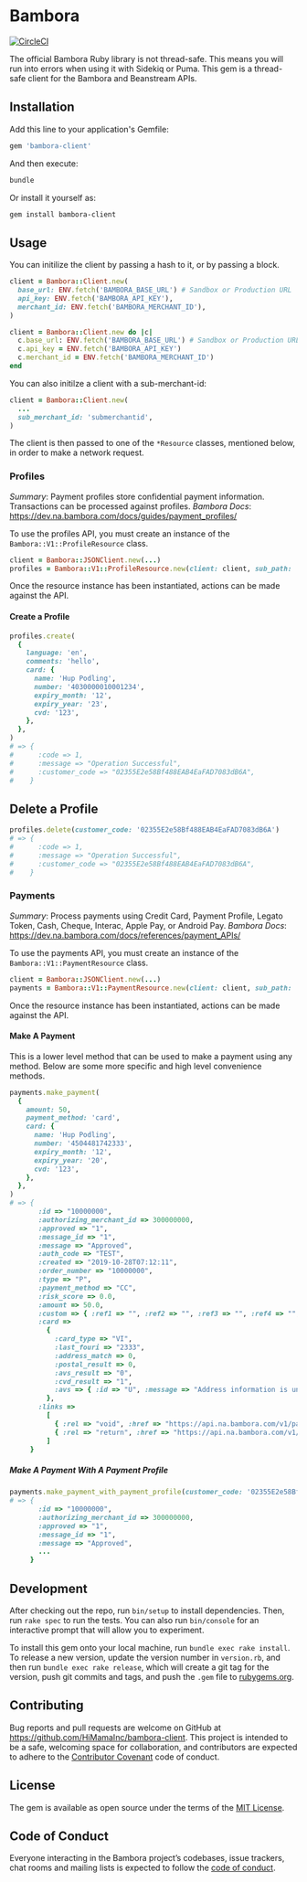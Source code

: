 # Bambora

[![CircleCI](https://circleci.com/gh/HiMamaInc/bambora-client.svg?style=svg)](https://circleci.com/gh/HiMamaInc/bambora-client)

The official Bambora Ruby library is not thread-safe. This means you will run into errors when using it with Sidekiq or
Puma. This gem is a thread-safe client for the Bambora and Beanstream APIs.

## Installation

Add this line to your application's Gemfile:

```ruby
gem 'bambora-client'
```

And then execute:

```bash
bundle
```

Or install it yourself as:

```bash
gem install bambora-client
```

## Usage

You can initilize the client by passing a hash to it, or by passing a block.

```ruby
client = Bambora::Client.new(
  base_url: ENV.fetch('BAMBORA_BASE_URL') # Sandbox or Production URL
  api_key: ENV.fetch('BAMBORA_API_KEY'),
  merchant_id: ENV.fetch('BAMBORA_MERCHANT_ID'),
)
```

```ruby
client = Bambora::Client.new do |c|
  c.base_url: ENV.fetch('BAMBORA_BASE_URL') # Sandbox or Production URL
  c.api_key = ENV.fetch('BAMBORA_API_KEY')
  c.merchant_id = ENV.fetch('BAMBORA_MERCHANT_ID')
end
```

You can also initilze a client with a sub-merchant-id:

```ruby
client = Bambora::Client.new(
  ...
  sub_merchant_id: 'submerchantid',
)
```

The client is then passed to one of the `*Resource` classes, mentioned below, in order to make a network request.

### Profiles

*Summary*: Payment profiles store confidential payment information. Transactions can be processed against profiles.
*Bambora Docs*: <https://dev.na.bambora.com/docs/guides/payment_profiles/>

To use the profiles API, you must create an instance of the `Bambora::V1::ProfileResource` class.

```ruby
client = Bambora::JSONClient.new(...)
profiles = Bambora::V1::ProfileResource.new(client: client, sub_path: '/v1/profiles')
```

Once the resource instance has been instantiated, actions can be made against the API.

#### Create a Profile

```ruby
profiles.create(
  {
    language: 'en',
    comments: 'hello',
    card: {
      name: 'Hup Podling',
      number: '4030000010001234',
      expiry_month: '12',
      expiry_year: '23',
      cvd: '123',
    },
  },
)
# => {
#      :code => 1,
#      :message => "Operation Successful",
#      :customer_code => "02355E2e58Bf488EAB4EaFAD7083dB6A",
#    }
```

## Delete a Profile

```ruby
profiles.delete(customer_code: '02355E2e58Bf488EAB4EaFAD7083dB6A')
# => {
#      :code => 1,
#      :message => "Operation Successful",
#      :customer_code => "02355E2e58Bf488EAB4EaFAD7083dB6A",
#    }
```

### Payments

*Summary*: Process payments using Credit Card, Payment Profile, Legato Token, Cash, Cheque, Interac, Apple Pay, or
Android Pay.
*Bambora Docs*: <https://dev.na.bambora.com/docs/references/payment_APIs/>

To use the payments API, you must create an instance of the `Bambora::V1::PaymentResource` class.

```ruby
client = Bambora::JSONClient.new(...)
payments = Bambora::V1::PaymentResource.new(client: client, sub_path: '/v1/payments')
```

Once the resource instance has been instantiated, actions can be made against the API.

#### Make A Payment

This is a lower level method that can be used to make a payment using any method. Below are some more specific and
high level convenience methods.

```ruby
payments.make_payment(
  {
    amount: 50,
    payment_method: 'card',
    card: {
      name: 'Hup Podling',
      number: '4504481742333',
      expiry_month: '12',
      expiry_year: '20',
      cvd: '123',
    },
  },
)
# => {
       :id => "10000000",
       :authorizing_merchant_id => 300000000,
       :approved => "1",
       :message_id => "1",
       :message => "Approved",
       :auth_code => "TEST",
       :created => "2019-10-28T07:12:11",
       :order_number => "10000000",
       :type => "P",
       :payment_method => "CC",
       :risk_score => 0.0,
       :amount => 50.0,
       :custom => { :ref1 => "", :ref2 => "", :ref3 => "", :ref4 => "", :ref5 => "" },
       :card =>
         {
           :card_type => "VI",
           :last_fouri => "2333",
           :address_match => 0,
           :postal_result => 0,
           :avs_result => "0",
           :cvd_result => "1",
           :avs => { :id => "U", :message => "Address information is unavailable.", :processed => false }
         },
       :links =>
         [
           { :rel => "void", :href => "https://api.na.bambora.com/v1/payments/10000000/void", :method => "POST" },
           { :rel => "return", :href => "https://api.na.bambora.com/v1/payments/10000000/returns", :method => "POST" }
         ]
     }
```

##### Make A Payment With A Payment Profile

```ruby
payments.make_payment_with_payment_profile(customer_code: '02355E2e58Bf488EAB4EaFAD7083dB6A', amount: 50)
# => {
       :id => "10000000",
       :authorizing_merchant_id => 300000000,
       :approved => "1",
       :message_id => "1",
       :message => "Approved",
       ...
     }
```

## Development

After checking out the repo, run `bin/setup` to install dependencies. Then, run `rake spec` to run the tests. You can
also run `bin/console` for an interactive prompt that will allow you to experiment.

To install this gem onto your local machine, run `bundle exec rake install`. To release a new version, update the
version number in `version.rb`, and then run `bundle exec rake release`, which will create a git tag for the version,
push git commits and tags, and push the `.gem` file to [rubygems.org](https://rubygems.org).

## Contributing

Bug reports and pull requests are welcome on GitHub at <https://github.com/HiMamaInc/bambora-client>. This project is
intended to be a safe, welcoming space for collaboration, and contributors are expected to adhere to the
[Contributor Covenant](http://contributor-covenant.org) code of conduct.

## License

The gem is available as open source under the terms of the [MIT License](https://opensource.org/licenses/MIT).

## Code of Conduct

Everyone interacting in the Bambora project’s codebases, issue trackers, chat rooms and mailing lists is expected to
follow the [code of conduct](https://github.com/HiMamaInc/bambora/blob/master/CODE_OF_CONDUCT.md).
